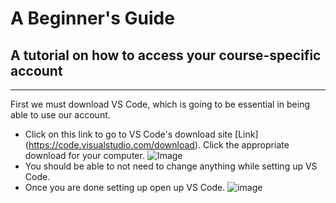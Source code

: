 # A Beginner's Guide
## A tutorial on how to access your course-specific account
---
First we must download VS Code, which is going to be essential in being able to use our account.
* Click on this link to go to VS Code's download site [Link] (https://code.visualstudio.com/download). Click the appropriate download for your computer.
![Image](Screenshot(9)copy.png)
* You should be able to not need to change anything while setting up VS Code.
* Once you are done setting up open up VS Code.
![image]()

